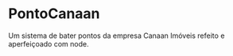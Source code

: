 # PontoCanaan
Um sistema de bater pontos da empresa Canaan Imóveis refeito e aperfeiçoado com node.
